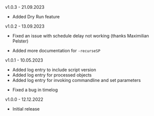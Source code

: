v1.0.3 - 21.09.2023

- Added Dry Run feature

v1.0.2 - 13.09.2023

- Fixed an issue with schedule delay not working (thanks Maximilian Pelster)

* Added more documentation for `-recurseSP`

v1.0.1 - 10.05.2023

- Added log entry to include script version
- Added log entry for processed objects
- Added log entry for invoking commandline and set parameters

* Fixed a bug in timelog

v1.0.0 - 12.12.2022

- Initial release
